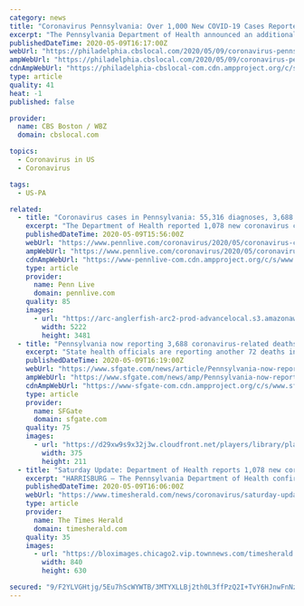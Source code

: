 ```yaml
---
category: news
title: "Coronavirus Pennsylvania: Over 1,000 New COVID-19 Cases Reported As Statewide Total Surpasses 55,000; Death Toll Stands At 3,688"
excerpt: "The Pennsylvania Department of Health announced an additional 1,078 cases on Saturday, bringing the statewide total to 55,316."
publishedDateTime: 2020-05-09T16:17:00Z
webUrl: "https://philadelphia.cbslocal.com/2020/05/09/coronavirus-pennsylvania-over-1000-new-covid-19-cases-reported-as-statewide-total-surpasses-55000-death-toll-stands-at-3688/"
ampWebUrl: "https://philadelphia.cbslocal.com/2020/05/09/coronavirus-pennsylvania-over-1000-new-covid-19-cases-reported-as-statewide-total-surpasses-55000-death-toll-stands-at-3688/amp/"
cdnAmpWebUrl: "https://philadelphia-cbslocal-com.cdn.ampproject.org/c/s/philadelphia.cbslocal.com/2020/05/09/coronavirus-pennsylvania-over-1000-new-covid-19-cases-reported-as-statewide-total-surpasses-55000-death-toll-stands-at-3688/amp/"
type: article
quality: 41
heat: -1
published: false

provider:
  name: CBS Boston / WBZ
  domain: cbslocal.com

topics:
  - Coronavirus in US
  - Coronavirus

tags:
  - US-PA

related:
  - title: "Coronavirus cases in Pennsylvania: 55,316 diagnoses, 3,688 deaths"
    excerpt: "The Department of Health reported 1,078 new coronavirus cases Saturday, raising the statewide total to 55,316 infected in about two months. Across the state, 3,688 pe"
    publishedDateTime: 2020-05-09T15:56:00Z
    webUrl: "https://www.pennlive.com/coronavirus/2020/05/coronavirus-cases-in-pennsylvania-55316-diagnosed-3688-deaths.html"
    ampWebUrl: "https://www.pennlive.com/coronavirus/2020/05/coronavirus-cases-in-pennsylvania-55316-diagnosed-3688-deaths.html?outputType=amp"
    cdnAmpWebUrl: "https://www-pennlive-com.cdn.ampproject.org/c/s/www.pennlive.com/coronavirus/2020/05/coronavirus-cases-in-pennsylvania-55316-diagnosed-3688-deaths.html?outputType=amp"
    type: article
    provider:
      name: Penn Live
      domain: pennlive.com
    quality: 85
    images:
      - url: "https://arc-anglerfish-arc2-prod-advancelocal.s3.amazonaws.com/public/XWE3GCAUCNE43HHJYTRSH62TNQ.jpg"
        width: 5222
        height: 3481
  - title: "Pennsylvania now reporting 3,688 coronavirus-related deaths"
    excerpt: "State health officials are reporting another 72 deaths in Pennsylvania associated with the coronavirus, bringing the statewide total to 3,688. The Pennsylvania Department of Health said Saturday that there were more than 1,"
    publishedDateTime: 2020-05-09T16:19:00Z
    webUrl: "https://www.sfgate.com/news/article/Pennsylvania-now-reporting-3-688-15258851.php"
    ampWebUrl: "https://www.sfgate.com/news/amp/Pennsylvania-now-reporting-3-688-15258851.php"
    cdnAmpWebUrl: "https://www-sfgate-com.cdn.ampproject.org/c/s/www.sfgate.com/news/amp/Pennsylvania-now-reporting-3-688-15258851.php"
    type: article
    provider:
      name: SFGate
      domain: sfgate.com
    quality: 75
    images:
      - url: "https://d29xw9s9x32j3w.cloudfront.net/players/library/placeholder.png"
        width: 375
        height: 211
  - title: "Saturday Update: Department of Health reports 1,078 new coronavirus cases bringing Pennsylvania total to 55,316"
    excerpt: "HARRISBURG — The Pennsylvania Department of Health confirmed May 9 there are 1,078 additional positive cases of COVID-19, bringing the statewide total to 55,316. All 67 counties in Pennsylvania have cases of COVID-19. The state is reporting an increase ..."
    publishedDateTime: 2020-05-09T16:06:00Z
    webUrl: "https://www.timesherald.com/news/coronavirus/saturday-update-department-of-health-reports-1-078-new-coronavirus-cases-bringing-pennsylvania-total-to/article_6e54158c-3861-5394-9354-a678db582b1f.html"
    type: article
    provider:
      name: The Times Herald
      domain: timesherald.com
    quality: 35
    images:
      - url: "https://bloximages.chicago2.vip.townnews.com/timesherald.com/content/tncms/assets/v3/editorial/8/7b/87b8849a-b24b-55ff-8c1d-6b930c291264/5eb6d75135a25.image.jpg?resize=840%2C630"
        width: 840
        height: 630

secured: "9/F2YLVGHtjg/5Eu7hScWYWTB/3MTYXLLBj2th0L3ffPzQ2I+TvY6HJnwFnNz6+KMrYXVvbWi9Hg2Dzra4oUiWLKRaPSniqAcPbNJRXFs+ubn+gNS8yz2XEfXGAGok4/J195ZWTnbE46p5JuwP7b/dkjzyB/YRCiUd7T59IO9CI7OV7PQQV+RGdGiOilBCrfghdK/qp5gdcqqHx3Ty6/nmWAO7pbyrU9bYLhVUU3Gv9SCnNVK7v+znv4ZE1vNQquxqv4mQKbHZgL9t6DZxBGM7fOD4eNs59Ij7LrOmIaQjLV3FL6YBvxMaTVeyEoAUtc+9nZ95xaE6f8b6nImFs6OiC6TQJGWdYka7CWYcdt+Q+JBXWHl+o3JU2dX+o2zuQFDAigluX2dTSOc6D7tseIp0MZAtPBUoI+kkGoCpuGYsgOExF/F0J3CG3uKRZC12Esm2c5+nor9KehQ97gD8NZYtQNBj1K4viiwhbbRo8LpNI=;bfcjv4ofdqAr/+ZBeCBxfA=="
---
```


